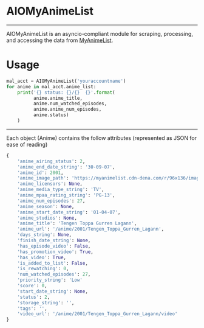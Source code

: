 # AIOMyAnimeList

***
AIOMyAnimeList is an asyncio-compliant module for scraping, processing, and accessing the data from [MyAnimeList](https://myanimelist.net).

# Usage
``` python
mal_acct = AIOMyAnimeList('youraccountname')
for anime in mal_acct.anime_list:
    print('{} status: {}/{}  {}'.format(
          anime.anime_title,
          anime.num_watched_episodes,
          anime.anime_num_episodes,
          anime.status)
    )
```
***
Each object (Anime) contains the follow attributes (represented as JSON for ease of reading)

``` python
{
    'anime_airing_status': 2,
    'anime_end_date_string': '30-09-07',
    'anime_id': 2001,
    'anime_image_path': 'https://myanimelist.cdn-dena.com/r/96x136/images/anime/4/5123.jpg?s: 681e1f1607a8fc0d191befc509acf135',
    'anime_licensors': None,
    'anime_media_type_string': 'TV',
    'anime_mpaa_rating_string': 'PG-13',
    'anime_num_episodes': 27,
    'anime_season': None,
    'anime_start_date_string': '01-04-07',
    'anime_studios': None,
    'anime_title': 'Tengen Toppa Gurren Lagann',
    'anime_url': '/anime/2001/Tengen_Toppa_Gurren_Lagann',
    'days_string': None,
    'finish_date_string': None,
    'has_episode_video': False,
    'has_promotion_video': True,
    'has_video': True,
    'is_added_to_list': False,
    'is_rewatching': 0,
    'num_watched_episodes': 27,
    'priority_string': 'Low'
    'score': 0,
    'start_date_string': None,
    'status': 2,
    'storage_string': '',
    'tags': '',
    'video_url': '/anime/2001/Tengen_Toppa_Gurren_Lagann/video'
}
```

